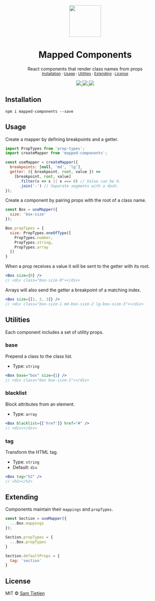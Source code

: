 <div align="center">
  <img src="https://tietjeninteractive.com/projects/mapped-system/mapped-components.svg" width="100px" />
</div>

<h1 align="center">Mapped Components</h1>

<p align="center">React components that render class names from props<br/>
<sub><a href="#Installation">Installation</a> : <a href="#Usage">Usage</a> : <a href="#Utilities">Utilities</a> : <a href="#Extending">Extending</a> : <a href="#License">License</a></sub></p>

<p align="center">
  <a href="https://www.npmjs.com/package/mapped-components">
    <img src="https://img.shields.io/badge/npm-v0.5.0-black.svg">
  </a>
  <a href="https://nodejs.org/api/documentation.html#documentation_stability_index">
    <img src="https://img.shields.io/badge/stability-experimental-black.svg">
  </a>
  <a href="https://opensource.org/licenses/MIT">
    <img src="https://img.shields.io/badge/license-MIT-black.svg">
  </a>
</p>

## Installation
```shell
npm i mapped-components --save
```

## Usage
Create a mapper by defining breakpoints and a getter.

```jsx
import PropTypes from 'prop-types';
import createMapper from 'mapped-components';

const useMapper = createMapper({
  breakpoints: [null, 'md', 'lg'],
  getter: ({ breakpoint, root, value }) =>
    [breakpoint, root, value]
      .filter(x => x || x === 0) // Value can be 0.
      .join('-') // Separate segments with a dash.
});
```

Create a component by pairing props with the root of a class name.

```jsx
const Box = useMapper({
  size: 'box-size'
});

Box.propTypes = {
  size: PropTypes.oneOfType([
    PropTypes.number,
    PropTypes.string,
    PropTypes.array
  ])
}
```

When a prop receives a value it will be sent to the getter with its root.

```jsx
<Box size={0} />
// <div class="box-size-0"></div>
```

Arrays will also send the getter a breakpoint of a matching index.

```jsx
<Box size={[1, 2, 3]} />
// <div class="box-size-1 md-box-size-2 lg-box-size-3"></div>
```

## Utilities
Each component includes a set of utility props.

### base
Prepend a class to the class list.
- Type: `string`
```jsx
<Box base="box" size={1} /> 
// <div class="box box-size-1"></div>
```

### blacklist
Block attributes from an element.
- Type: `array`
```jsx
<Box blacklist={['href']} href="#" /> 
// <div></div>
```

### tag
Transform the HTML tag.
- Type: `string`
- Default: `div`
```jsx
<Box tag="h2" /> 
// <h2></h2>
```

## Extending
Components maintain their `mappings` and `propTypes`.

```jsx
const Section = useMapper({
  ...Box.mappings
});

Section.propTypes = {
  ...Box.propTypes
}

Section.defaultProps = {
  tag: 'section'
}
```

## License
MIT © [Sam Tietjen](https://samtietjen.com)